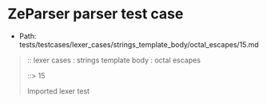 # ZeParser parser test case

- Path: tests/testcases/lexer_cases/strings_template_body/octal_escapes/15.md

> :: lexer cases : strings template body : octal escapes
>
> ::> 15
>
> Imported lexer test
>
> <template body> octal escape with non octal

## Input

`````js
`${"-->"}\7\
${"<--"}`
`````

## Output

_Note: the whole output block is auto-generated. Manual changes will be overwritten!_

Below follow outputs in four parsing modes: sloppy mode, strict mode script goal, module goal, web compat mode (always sloppy).

Note that the output parts are auto-generated by the test runner to reflect actual result.

### Sloppy mode

Parsed with script goal and as if the code did not start with strict mode header.

`````
throws: Parser error!
  Template contained an illegal escape, these are only allowed in _tagged_ templates in >=ES2018

`${"-->"}\7\
        ^------- error

${"<--"}`
`````

### Strict mode

Parsed with script goal but as if it was starting with `"use strict"` at the top.

_Output same as sloppy mode._

### Module goal

Parsed with the module goal.

_Output same as sloppy mode._

### Web compat mode

Parsed in sloppy script mode but with the web compat flag enabled.

_Output same as sloppy mode._
